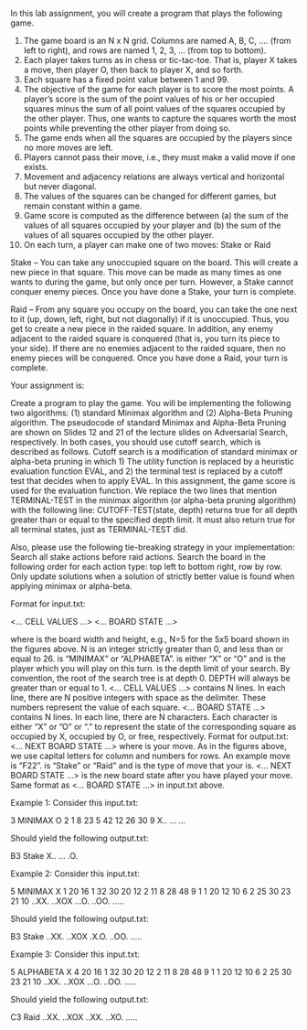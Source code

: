 In this lab assignment, you will create a program that plays the following game.

1. The game board is an N x N grid. Columns are named A, B, C, …. (from left to right), and rows
are named 1, 2, 3, ... (from top to bottom).
2. Each player takes turns as in chess or tic-tac-toe. That is, player X takes a move, then player O,
then back to player X, and so forth.
3. Each square has a fixed point value between 1 and 99.
4. The objective of the game for each player is to score the most points. A player’s score is the
sum of the point values of his or her occupied squares minus the sum of all point values of the
squares occupied by the other player. Thus, one wants to capture the squares worth the most
points while preventing the other player from doing so.
5. The game ends when all the squares are occupied by the players since no more moves are left.
6. Players cannot pass their move, i.e., they must make a valid move if one exists.
7. Movement and adjacency relations are always vertical and horizontal but never diagonal.
8. The values of the squares can be changed for different games, but remain constant within a
game.
9. Game score is computed as the difference between (a) the sum of the values of all squares
occupied by your player and (b) the sum of the values of all squares occupied by the other
player.
10. On each turn, a player can make one of two moves: Stake or Raid

Stake – You can take any unoccupied square on the board. This will create a new piece in that square.
This move can be made as many times as one wants to during the game, but only once per turn.
However, a Stake cannot conquer enemy pieces. Once you have done a Stake, your turn is complete.

Raid – From any square you occupy on the board, you can take the one next to it (up, down, left, right,
but not diagonally) if it is unoccupied. Thus, you get to create a new piece in the raided square. In
addition, any enemy adjacent to the raided square is conquered (that is, you turn its piece to your side).
If there are no enemies adjacent to the raided square, then no enemy pieces will be conquered. Once you
have done a Raid, your turn is complete.

Your assignment is:

Create a program to play the game. You will be implementing the following two algorithms: (1)
standard Minimax algorithm and (2) Alpha-Beta Pruning algorithm. The pseudocode of standard
Minimax and Alpha-Beta Pruning are shown on Slides 12 and 21 of the lecture slides on Adversarial
Search, respectively. In both cases, you should use cutoff search, which is described as follows. Cutoff
search is a modification of standard minimax or alpha-beta pruning in which 1) The utility function is
replaced by a heuristic evaluation function EVAL, and 2) the terminal test is replaced by a cutoff test
that decides when to apply EVAL. In this assignment, the game score is used for the evaluation function.
We replace the two lines that mention TERMINAL-TEST in the minimax algorithm (or alpha-beta
pruning algorithm) with the following line:
CUTOFF-TEST(state, depth) returns true for all depth greater than or equal to the specified depth limit.
It must also return true for all terminal states, just as TERMINAL-TEST did.

Also, please use the following tie-breaking strategy in your implementation:
Search all stake actions before raid actions. Search the board in the following order for each action type:
top left to bottom right, row by row. Only update solutions when a solution of strictly better value is
found when applying minimax or alpha-beta.

Format for input.txt:

<N>
<MODE>
<YOUPLAY>
<DEPTH>
<... CELL VALUES ...>
<... BOARD STATE ...>
  
where
<N> is the board width and height, e.g., N=5 for the 5x5 board shown in the figures above. N is an integer strictly
greater than 0, and less than or equal to 26.
<MODE> is “MINIMAX” or “ALPHABETA”.
<YOUPLAY> is either “X” or “O” and is the player which you will play on this turn.
<DEPTH> is the depth limit of your search. By convention, the root of the search tree is at depth 0. DEPTH will
always be greater than or equal to 1.
<... CELL VALUES ...> contains N lines. In each line, there are N positive integers with space as the delimiter.
These numbers represent the value of each square.
<... BOARD STATE ...> contains N lines. In each line, there are N characters. Each character is either “X” or ”O” or
“.” to represent the state of the corresponding square as occupied by X, occupied by O, or free, respectively.
Format for output.txt:
<MOVE> <MOVETYPE>
<... NEXT BOARD STATE ...>
where
<MOVE> is your move. As in the figures above, we use capital letters for column and numbers for rows. An
example move is “F22”.
<MOVETYPE> is “Stake” or “Raid” and is the type of move that your <MOVE> is.
<... NEXT BOARD STATE ...> is the new board state after you have played your move. Same format as <... BOARD
STATE ...> in input.txt above.
  

Example 1: Consider this input.txt:
  
3
MINIMAX
O
2
1 8 23
5 42 12
26 30 9
X..
...
...
  
Should yield the following output.txt:
  
B3 Stake
X..
...
.O.
  
Example 2: Consider this input.txt:
  
5
MINIMAX
X
1
20 16 1 32 30
20 12 2 11 8
28 48 9 1 1
20 12 10 6 2
25 30 23 21 10
..XX.
..XOX
...O.
..OO.
.....
  
Should yield the following output.txt:
  
B3 Stake
..XX.
..XOX
.X.O.
..OO.
.....
  
Example 3: Consider this input.txt:
  
5
ALPHABETA
X
4
20 16 1 32 30
20 12 2 11 8
28 48 9 1 1
20 12 10 6 2
25 30 23 21 10
..XX.
..XOX
...O.
..OO.
.....
  
Should yield the following output.txt:
  
C3 Raid
..XX.
..XOX
..XX.
..XO.
.....

